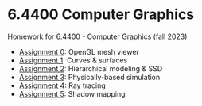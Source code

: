 # 6.4400 Computer Graphics
Homework for 6.4400 - Computer Graphics (fall 2023)
<br>

* [Assignment 0](/assignment0/): OpenGL mesh viewer
* [Assignment 1](/assignment1/): Curves & surfaces
* [Assignment 2](/assignment2/): Hierarchical modeling & SSD
* [Assignment 3](/assignment3/): Physically-based simulation
* [Assignment 4](/assignment4/): Ray tracing
* [Assignment 5](/assignment5/): Shadow mapping
